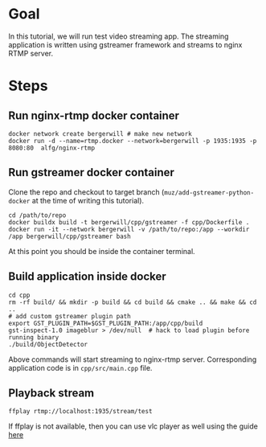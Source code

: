 # Goal
In this tutorial, we will run test video streaming app. The streaming application is written using gstreamer framework and streams to nginx RTMP server. 


# Steps

## Run nginx-rtmp docker container
```
docker network create bergerwill # make new network
docker run -d --name=rtmp.docker --network=bergerwill -p 1935:1935 -p 8080:80  alfg/nginx-rtmp
```


## Run gstreamer docker container
Clone the repo and checkout to target branch (`muz/add-gstreamer-python-docker` at the time of writing this tutorial). 
```
cd /path/to/repo
docker buildx build -t bergerwill/cpp/gstreamer -f cpp/Dockerfile .
docker run -it --network bergerwill -v /path/to/repo:/app --workdir /app bergerwill/cpp/gstreamer bash
```
At this point you should be inside the container terminal.

## Build application inside docker
```
cd cpp
rm -rf build/ && mkdir -p build && cd build && cmake .. && make && cd .. 
# add custom gstreamer plugin path
export GST_PLUGIN_PATH=$GST_PLUGIN_PATH:/app/cpp/build
gst-inspect-1.0 imageblur > /dev/null  # hack to load plugin before running binary
./build/ObjectDetector
```
Above commands will start streaming to nginx-rtmp server. Corresponding application code is in `cpp/src/main.cpp` file.

## Playback stream
```
ffplay rtmp://localhost:1935/stream/test
```

If ffplay is not available, then you can use vlc player as well using the guide [here](https://www.videoconverterfactory.com/tips/rtmp-vlc.html)
